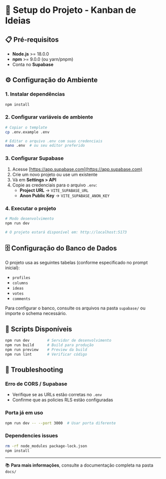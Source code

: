 # 🚀 Setup do Projeto - Kanban de Ideias

## 📋 Pré-requisitos

- **Node.js** >= 18.0.0
- **npm** >= 9.0.0 (ou yarn/pnpm)
- Conta no **Supabase**

## ⚙️ Configuração do Ambiente

### 1. **Instalar dependências**
```bash
npm install
```

### 2. **Configurar variáveis de ambiente**
```bash
# Copiar o template
cp .env.example .env

# Editar o arquivo .env com suas credenciais
nano .env  # ou seu editor preferido
```

### 3. **Configurar Supabase**

1. Acesse [https://app.supabase.com](https://app.supabase.com)
2. Crie um novo projeto ou use um existente
3. Vá em **Settings > API**
4. Copie as credenciais para o arquivo `.env`:
   - **Project URL** → `VITE_SUPABASE_URL`
   - **Anon Public Key** → `VITE_SUPABASE_ANON_KEY`

### 4. **Executar o projeto**
```bash
# Modo desenvolvimento
npm run dev

# O projeto estará disponível em: http://localhost:5173
```

## 🗄️ Configuração do Banco de Dados

O projeto usa as seguintes tabelas (conforme especificado no prompt inicial):
- `profiles`
- `columns` 
- `ideas`
- `votes`
- `comments`

Para configurar o banco, consulte os arquivos na pasta `supabase/` ou importe o schema necessário.

## 🔧 Scripts Disponíveis

```bash
npm run dev        # Servidor de desenvolvimento
npm run build      # Build para produção
npm run preview    # Preview da build
npm run lint       # Verificar código
```

## 🚨 Troubleshooting

### Erro de CORS / Supabase
- Verifique se as URLs estão corretas no `.env`
- Confirme que as policies RLS estão configuradas

### Porta já em uso
```bash
npm run dev -- --port 3000  # Usar porta diferente
```

### Dependencies issues
```bash
rm -rf node_modules package-lock.json
npm install
```

---

📚 **Para mais informações**, consulte a documentação completa na pasta `docs/`
